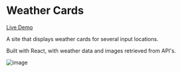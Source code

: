 # Weather Cards

[Live Demo](https://shanesleeman.github.io/weather-app-api/)

A site that displays weather cards for several input locations. 

Built with React, with weather data and images retrieved from API's.

![image](https://user-images.githubusercontent.com/95393050/202971612-d888b6c3-1fa0-42a2-929e-86387fecd93b.png)
